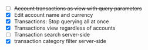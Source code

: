 - [ ] ~~Account transactions as view with query parameters~~
- [x] Edit account name and currency
- [x] Transactions: Stop querying all at once
- [x] Transactions view regardless of accounts
- [ ] Transaction search server-side
- [x] transaction category filter server-side
